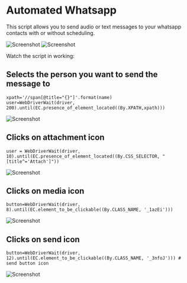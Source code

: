 # Automated Whatsapp
This script allows you to send audio or text messages to your whatsapp contacts with or without scheduling. 

![Screenshot](https://imgur.com/jfSFnbp.jpg)
![Screenshot](https://imgur.com/Ql1OE2k.jpg)

Watch the script in working: 
## Selects the person you want to send the message to
```
xpath='//span[@title="{}"]'.format(name)
user=WebDriverWait(driver, 200).until(EC.presence_of_element_located((By.XPATH,xpath)))
```

![Screenshot](https://imgur.com/EMZCT83.jpg)
## Clicks on attachment icon
`user = WebDriverWait(driver, 10).until(EC.presence_of_element_located((By.CSS_SELECTOR, "[title^='Attach']"))`

![Screenshot](https://imgur.com/iIGnGyq.jpg)
## Clicks on media icon
`button=WebDriverWait(driver, 8).until(EC.element_to_be_clickable((By.CLASS_NAME, '_1azEi')))`

![Screenshot](https://imgur.com/9de5zb5.jpg)
## Clicks on send icon
`button=WebDriverWait(driver, 12).until(EC.element_to_be_clickable((By.CLASS_NAME, '_3nfoJ'))) # send button icon`

![Screenshot](https://imgur.com/bXmsHMx.jpg)